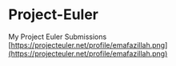 # Project-Euler
My Project Euler Submissions [https://projecteuler.net/profile/emafazillah.png](https://projecteuler.net/profile/emafazillah.png)
